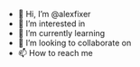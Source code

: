 - 👋 Hi, I’m @alexfixer
- 👀 I’m interested in
- 🌱 I’m currently learning
- 💞️ I’m looking to collaborate on
- 📫 How to reach me

<!---
alexfixer/alexfixer is a ✨ special ✨ repository because its `README.md` (this file) appears on your GitHub profile.
You can click the Preview link to take a look at your changes.
--->
